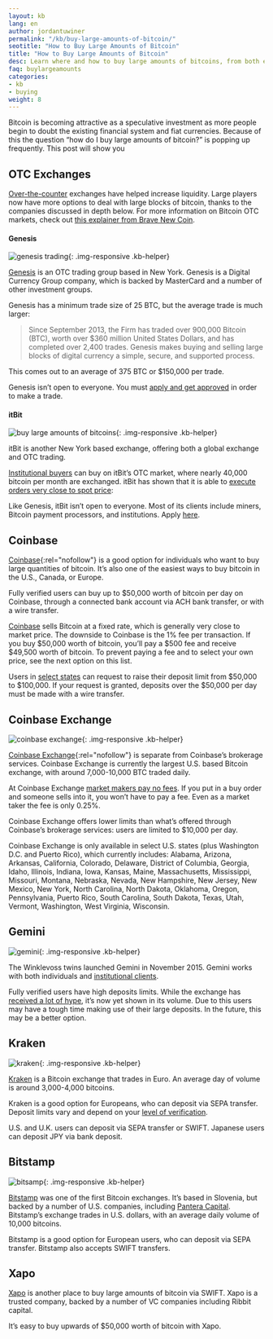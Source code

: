 ```yaml
---
layout: kb
lang: en
author: jordantuwiner
permalink: "/kb/buy-large-amounts-of-bitcoin/"
seotitle: "How to Buy Large Amounts of Bitcoin"
title: "How to Buy Large Amounts of Bitcoin"
desc: Learn where and how to buy large amounts of bitcoins, from both exchanges and brokers. 
faq: buylargeamounts
categories: 
- kb
- buying
weight: 8
---
```

Bitcoin is becoming attractive as a speculative investment as more people begin to doubt the existing financial system and fiat currencies. Because of this the question “how do I buy large amounts of bitcoin?” is popping up frequently. This post will show you 

## OTC Exchanges

[Over-the-counter](http://www.investopedia.com/terms/o/otc.asp) exchanges have helped increase liquidity. Large players now have more options to deal with large blocks of bitcoin, thanks to the companies discussed in depth below. For more information on Bitcoin OTC markets, check out [this explainer from Brave New Coin](http://bravenewcoin.com/news/how-to-buy-large-amounts-of-bitcoin-through-the-otc-market/).  

#### Genesis

![genesis trading][1]{: .img-responsive .kb-helper}

[Genesis](http://genesistrading.com/) is an OTC trading group based in New York. Genesis is a Digital Currency Group company, which is backed by MasterCard and a number of other investment groups.

Genesis has a minimum trade size of 25 BTC, but the average trade is much larger:

> Since September 2013, the Firm has traded over 900,000 Bitcoin (BTC), worth over $360 million United States Dollars, and has completed over 2,400 trades. Genesis makes buying and selling large blocks of digital currency a simple, secure, and supported process. 

This comes out to an average of 375 BTC or $150,000 per trade.  

Genesis isn’t open to everyone. You must [apply and get approved](http://genesistrading.com/contact/) in order to make a trade.

#### itBit  

![buy large amounts of bitcoins][2]{: .img-responsive .kb-helper}

itBit is another New York based exchange, offering both a global exchange and OTC trading.  

[Institutional buyers](https://www.itbit.com/h/exchange#institutions) can buy on itBit’s OTC market, where nearly 40,000 bitcoin per month are exchanged. itBit has shown that it is able to [execute orders very close to spot price](https://www.itbit.com/blog/itbit-bitcoin-otc-market-update-october-2015):  

Like Genesis, itBit isn’t open to everyone. Most of its clients include miners, Bitcoin payment processors, and institutions. Apply [here](https://www.itbit.com/h/exchange#institutions).

## Coinbase

[Coinbase](http://buybitcoinww.co/buycoinbase){:rel="nofollow"} is a good option for individuals who want to buy large quantities of bitcoin. It’s also one of the easiest ways to buy bitcoin in the U.S., Canada, or Europe.

Fully verified users can buy up to $50,000 worth of bitcoin per day on Coinbase, through a connected bank account via ACH bank transfer, or with a wire transfer.  

[Coinbase](/exchanges/coinbase/) sells Bitcoin at a fixed rate, which is generally very close to market price. The downside to Coinbase is the 1% fee per transaction. If you buy $50,000 worth of bitcoin, you’ll pay a $500 fee and receive $49,500 worth of bitcoin. To prevent paying a fee and to select your own price, see the next option on this list.  

Users in [select states](https://support.coinbase.com/customer/portal/articles/1826671-what-countries-us-states-are-supported-for-coinbase-exchange-) can request to raise their deposit limit from $50,000 to $100,000. If your request is granted, deposits over the $50,000 per day must be made with a wire transfer.  

## Coinbase Exchange  

![coinbase exchange][5]{: .img-responsive .kb-helper}

[Coinbase Exchange](http://buybitcoinww.co/buycoinbase){:rel="nofollow"} is separate from Coinbase’s brokerage services. Coinbase Exchange is currently the largest U.S. based Bitcoin exchange, with around 7,000-10,000 BTC traded daily.  

At Coinbase Exchange [market makers pay no fees](https://support.coinbase.com/customer/portal/articles/1826608-what-are-the-fees-for-using-coinbase-exchange-). If you put in a buy order and someone sells into it, you won’t have to pay a fee. Even as a market taker the fee is only 0.25%.

Coinbase Exchange offers lower limits than what’s offered through Coinbase’s brokerage services: users are limited to $10,000 per day.

Coinbase Exchange is only available in select U.S. states (plus Washington D.C. and Puerto Rico), which currently includes: Alabama, Arizona, Arkansas, California, Colorado, Delaware, District of Columbia, Georgia, Idaho, Illinois, Indiana, Iowa, Kansas, Maine, Massachusetts, Mississippi, Missouri, Montana, Nebraska, Nevada, New Hampshire, New Jersey, New Mexico, New York, North Carolina, North Dakota, Oklahoma, Oregon, Pennsylvania, Puerto Rico, South Carolina, South Dakota, Texas, Utah, Vermont, Washington, West Virginia, Wisconsin.

## Gemini

![gemini][6]{: .img-responsive .kb-helper}

The Winklevoss twins launched Gemini in November 2015. Gemini works with both individuals and [institutional clients](https://exchange.gemini.com/register/institution).

Fully verified users have high deposits limits. While the exchange has [received a lot of hype](http://www.ibtimes.co.uk/tyler-winklevoss-gemini-will-have-positive-effect-price-bitcoin-1523331), it’s now yet shown in its volume. Due to this users may have a tough time making use of their large deposits. In the future, this may be a better option.  

## Kraken

![kraken][3]{: .img-responsive .kb-helper}

[Kraken](https://www.kraken.com/) is a Bitcoin exchange that trades in Euro. An average day of volume is around 3,000-4,000 bitcoins.  

Kraken is a good option for Europeans, who can deposit via SEPA transfer. Deposit limits vary and depend on your [level of verification](https://support.kraken.com/hc/en-us/articles/201352206-What-are-the-Verification-Tiers-).  

U.S. and U.K. users can deposit via SEPA transfer or SWIFT. Japanese users can deposit JPY via bank deposit.

## Bitstamp

![bitsamp][4]{: .img-responsive .kb-helper}

[Bitstamp](https://www.bitstamp.net/) was one of the first Bitcoin exchanges. It’s based in Slovenia, but backed by a number of U.S. companies, including [Pantera Capital](https://panteracapital.com/about/). Bitstamp’s exchange trades in U.S. dollars, with an average daily volume of 10,000 bitcoins.  

Bitstamp is a good option for European users, who can deposit via SEPA transfer. Bitstamp also accepts SWIFT transfers.

## Xapo

[Xapo](https://xapo.com/) is another place to buy large amounts of bitcoin via SWIFT. Xapo is a trusted company, backed by a number of VC companies including Ribbit capital.  

It’s easy to buy upwards of $50,000 worth of bitcoin with Xapo.

[1]: /img/large/genesis.png
[2]: /img/large/itbit.png
[3]: /img/large/kraken.png
[4]: /img/large/bitstamp.png
[5]: /img/large/cbe.png
[6]: /img/large/gemini.png